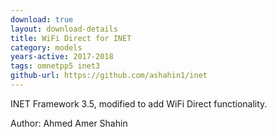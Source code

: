 ```yaml
---
download: true
layout: download-details
title: WiFi Direct for INET
category: models
years-active: 2017-2018
tags: omnetpp5 inet3
github-url: https://github.com/ashahin1/inet
---
```


INET Framework 3.5, modified to add WiFi Direct functionality.

Author: Ahmed Amer Shahin
